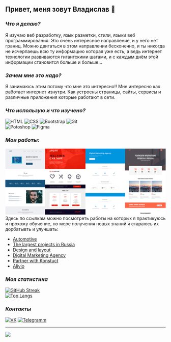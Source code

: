 ## Привет, меня зовут Владислав 👋

### *Что я делаю?*
Я изучаю веб разработку, язык разметки, стили, языки веб программирования.  Это очень интересное направление, и у него нет границ. Можно двигаться в этом направлении бесконечно, и ты никогда не исчерпаешь всю ту информацию которая уже есть, а ведь интернет технологии развиваются гигантскими шагами, и с каждым днём этой информации становится больше и больше...

### *Зачем мне это надо?*
Я занимаюсь этим потому что мне это интересно!!  Мне интересно как работает интернет изнутри. Как устроены страницы, сайты, сервисы и различные приложения которые работают в сети.

### *Что использую и что изучено?*
![HTML](https://img.shields.io/badge/HTML5-E34F26?style=for-the-badge&logo=html5&logoColor=white) ![CSS](https://img.shields.io/badge/CSS3-1572B6?style=for-the-badge&logo=css3&logoColor=white) ![Bootstrap](https://img.shields.io/badge/Bootstrap-563D7C?style=for-the-badge&logo=bootstrap&logoColor=white) ![Git](https://img.shields.io/badge/GIT-E44C30?style=for-the-badge&logo=git&logoColor=white)  
![Potoshop](https://img.shields.io/badge/Adobe%20Photoshop-31A8FF?style=for-the-badge&logo=Adobe%20Photoshop&logoColor=black) ![Figma](https://img.shields.io/badge/Figma-F24E1E?style=for-the-badge&logo=figma&logoColor=white)  

### *Мои работы:* 
![works](img/works.jpg)
Здесь по ссылкам можно посмотреть работы на которых я практикуюсь и прохожу обучение, по мере получения новых знаний я стараюсь их дорбатывть и улучшать:
* [Automotive](https://vsamura.github.io/Automotive/)   
* [The largest projects in Russia](https://vsamura.github.io/PracticFigmaSite/)
* [Design and layout](https://vsamura.github.io/Design-and-layout/)
* [Digital Marketing Agency](https://vsamura.github.io/Digital-Marketing-Agency/)
* [Partner with Konstuct](https://vsamura.github.io/Partner-with-Konstuct/)
* [Alivio](https://vsamura.github.io/Alivio/)

### *Моя статистика*   
[![GitHub Streak](https://github-readme-streak-stats.herokuapp.com?user=vsamura&theme=highcontrast&locale=ru&card_width=500)](https://git.io/streak-stats)  
[![Top Langs](https://github-readme-stats.vercel.app/api/top-langs/?username=vsamura&locale=ru&card_width=500px&layout=compact&theme=vision-friendly-dark)](https://github.com/anuraghazra/github-readme-stats)  
  
### *Контакты*  

[![VK](https://img.shields.io/badge/вконтакте-%232E87FB.svg?&style=for-the-badge&logo=vk&logoColor=white)](https://vk.com/vxsamura) [![Telegramm](https://img.shields.io/badge/Telegram-2CA5E0?style=for-the-badge&logo=telegram&logoColor=white)](https://t.me/vlad_samura)  

***
 
![](https://komarev.com/ghpvc/?username=vsamura&style=for-the-badge&color=yellow)
